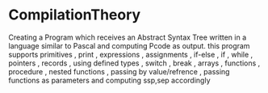 # CompilationTheory
Creating a Program which receives an Abstract Syntax Tree written in a language similar to Pascal and computing Pcode as output. this program supports primitives , print , expressions , assignments , if-else , if , while , pointers , records , using defined types , switch , break , arrays , functions , procedure , nested functions , passing by value/refrence , passing functions as parameters and computing ssp,sep accordingly  
